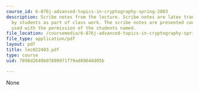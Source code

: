 ```yaml
---
course_id: 6-876j-advanced-topics-in-cryptography-spring-2003
description: Scribe notes from the lecture. Scribe notes are latex transcriptions
  by students as part of class work. The scribe notes are presented courtesy of and
  used with the permission of the students named.
file_location: /coursemedia/6-876j-advanced-topics-in-cryptography-spring-2003/7898d2649b07899971f79ad8964dd05b_lec022403.pdf
file_type: application/pdf
layout: pdf
title: lec022403.pdf
type: course
uid: 7898d2649b07899971f79ad8964dd05b

---
```

None